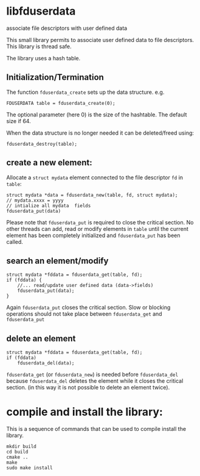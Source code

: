 # libfduserdata

associate file descriptors with user defined data

This small library permits to associate user defined data to file descriptors. This library is thread safe.

The library uses a hash table.

## Initialization/Termination

The function `fduserdata_create` sets up the data structure.
e.g.

    FDUSERDATA table = fduserdata_create(0);

The optional parameter (here 0) is the size of the hashtable. The default size if 64.

When the data structure is no longer needed it can be deleted/freed using:

    fduserdata_destroy(table);

## create a new element:
Allocate a `struct mydata` element connected to the file descriptor `fd` in `table`:

    struct mydata *data = fduserdata_new(table, fd, struct mydata);
    // mydata.xxxx = yyyy
    // intialize all mydata  fields
    fduserdata_put(data)

Please note that `fduserdata_put` is required to close the critical section. No other threads can add, read or modify elements in `table` until the current element has been completely initialized and `fduserdata_put` has been called.

## search an element/modify

    struct mydata *fddata = fduserdata_get(table, fd);
    if (fddata) {
        //... read/update user defined data (data->fields)
        fduserdata_put(data);
    }

Again `fduserdata_put` closes the critical section. Slow or blocking operations should not take place between `fduserdata_get` and `fduserdata_put`

## delete an element
    struct mydata *fddata = fduserdata_get(table, fd);
    if (fddata)
        fduserdata_del(data);

`fduserdata_get` (or `fduserdata_new`) is needed before `fduserdata_del` because `fduserdata_del` deletes the element while it closes the critical section.
(in this way it is not possible to delete an element twice).

# compile and install the library:

This is a sequence of commands that can be used to compile install the library.

    mkdir build
    cd build
    cmake ..
    make
    sudo make install
    